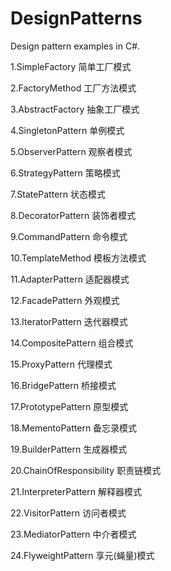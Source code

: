 # DesignPatterns

Design pattern examples in C#.

1.SimpleFactory 简单工厂模式

2.FactoryMethod 工厂方法模式

3.AbstractFactory 抽象工厂模式

4.SingletonPattern 单例模式

5.ObserverPattern 观察者模式

6.StrategyPattern 策略模式

7.StatePattern 状态模式

8.DecoratorPattern 装饰者模式

9.CommandPattern 命令模式

10.TemplateMethod 模板方法模式

11.AdapterPattern 适配器模式

12.FacadePattern 外观模式

13.IteratorPattern 迭代器模式

14.CompositePattern 组合模式

15.ProxyPattern 代理模式

16.BridgePattern 桥接模式

17.PrototypePattern 原型模式

18.MementoPattern 备忘录模式

19.BuilderPattern 生成器模式

20.ChainOfResponsibility 职责链模式

21.InterpreterPattern 解释器模式

22.VisitorPattern 访问者模式

23.MediatorPattern 中介者模式

24.FlyweightPattern 享元(蝇量)模式
